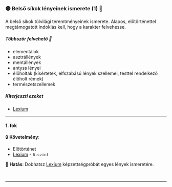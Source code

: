 ### 🟣 Belső síkok lényeinek ismerete (1) 🔁

A belső síkok túlvilági teremtményeinek ismerete. Alapos, előtörténettel megtámogatott indoklás kell, hogy a karakter felvehesse.

##### Többször felvehető 🔁

- elementálok
- asztrállények
- mentállények
- antyss lényei
- élőholtak (kísértetek, elfszabású lények szellemei, testtel rendelkező élőholt rémek)
- természetszellemek

##### Kiterjeszti ezeket

- [Lexium](../kepzettsegek.tudomanyos/lexium.md)

---
#### 1. fok

🔒 **Követelmény**:
- Előtörténet
- [Lexium](../kepzettsegek.tudomanyos/lexium.md) - `6.szint`

🌟 **Hatás**:  Dobhatsz [Lexium](../kepzettsegek.tudomanyos/lexium.md) képzettségpróbát egyes lények ismeretére.

<br />

---
